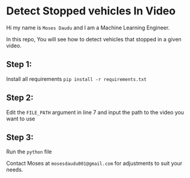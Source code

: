 # Detect Stopped vehicles In Video

Hi my name is `Moses Daudu` and I am a Machine Learning Engineer.

In this repo, You will see how to detect vehicles that stopped in a given video.

## Step 1:
Install all requirements
`pip install -r requirements.txt`

## Step 2:
Edit the `FILE_PATH` argument in line 7 and input the path to the video you want to use

## Step 3:
Run the `python` file


Contact Moses at `mosesdaudu001@gmail.com` for adjustments to suit your needs.
